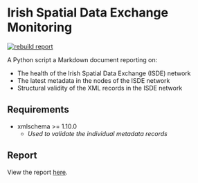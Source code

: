 # Irish Spatial Data Exchange Monitoring

[![rebuild report](https://github.com/Irish-Spatial-Data-Exchange/monitoring-dashboard/actions/workflows/rebuild_report.yml/badge.svg)](https://github.com/Irish-Spatial-Data-Exchange/monitoring-dashboard/actions/workflows/rebuild_report.yml)

A Python script a Markdown document reporting on:

- The health of the Irish Spatial Data Exchange (ISDE) network
- The latest metadata in the nodes of the ISDE network
- Structural validity of the XML records in the ISDE network

## Requirements

- xmlschema >= 1.10.0
  - _Used to validate the individual metadata records_

## Report

View the report [here](https://irish-spatial-data-exchange.github.io/monitoring-dashboard/report). 